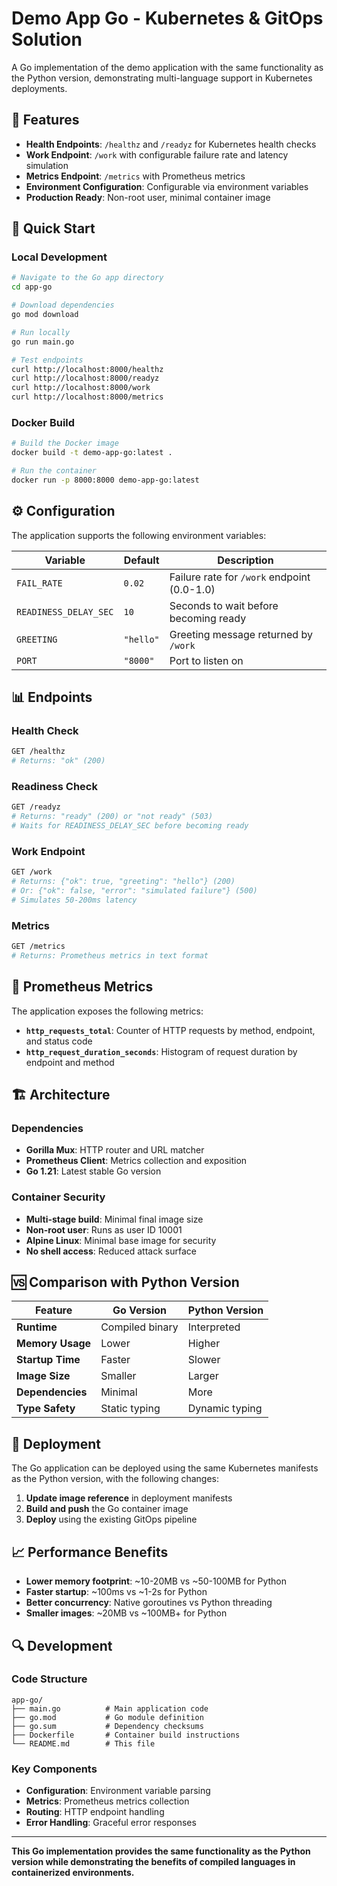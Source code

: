 # Demo App Go - Kubernetes & GitOps Solution

A Go implementation of the demo application with the same functionality as the Python version, demonstrating multi-language support in Kubernetes deployments.

## 🎯 Features

- **Health Endpoints**: `/healthz` and `/readyz` for Kubernetes health checks
- **Work Endpoint**: `/work` with configurable failure rate and latency simulation
- **Metrics Endpoint**: `/metrics` with Prometheus metrics
- **Environment Configuration**: Configurable via environment variables
- **Production Ready**: Non-root user, minimal container image

## 🚀 Quick Start

### **Local Development**
```bash
# Navigate to the Go app directory
cd app-go

# Download dependencies
go mod download

# Run locally
go run main.go

# Test endpoints
curl http://localhost:8000/healthz
curl http://localhost:8000/readyz
curl http://localhost:8000/work
curl http://localhost:8000/metrics
```

### **Docker Build**
```bash
# Build the Docker image
docker build -t demo-app-go:latest .

# Run the container
docker run -p 8000:8000 demo-app-go:latest
```

## ⚙️ Configuration

The application supports the following environment variables:

| Variable | Default | Description |
|----------|---------|-------------|
| `FAIL_RATE` | `0.02` | Failure rate for `/work` endpoint (0.0-1.0) |
| `READINESS_DELAY_SEC` | `10` | Seconds to wait before becoming ready |
| `GREETING` | `"hello"` | Greeting message returned by `/work` |
| `PORT` | `"8000"` | Port to listen on |

## 📊 Endpoints

### **Health Check**
```bash
GET /healthz
# Returns: "ok" (200)
```

### **Readiness Check**
```bash
GET /readyz
# Returns: "ready" (200) or "not ready" (503)
# Waits for READINESS_DELAY_SEC before becoming ready
```

### **Work Endpoint**
```bash
GET /work
# Returns: {"ok": true, "greeting": "hello"} (200)
# Or: {"ok": false, "error": "simulated failure"} (500)
# Simulates 50-200ms latency
```

### **Metrics**
```bash
GET /metrics
# Returns: Prometheus metrics in text format
```

## 🔧 Prometheus Metrics

The application exposes the following metrics:

- **`http_requests_total`**: Counter of HTTP requests by method, endpoint, and status code
- **`http_request_duration_seconds`**: Histogram of request duration by endpoint and method

## 🏗️ Architecture

### **Dependencies**
- **Gorilla Mux**: HTTP router and URL matcher
- **Prometheus Client**: Metrics collection and exposition
- **Go 1.21**: Latest stable Go version

### **Container Security**
- **Multi-stage build**: Minimal final image size
- **Non-root user**: Runs as user ID 10001
- **Alpine Linux**: Minimal base image for security
- **No shell access**: Reduced attack surface

## 🆚 Comparison with Python Version

| Feature | Go Version | Python Version |
|---------|------------|----------------|
| **Runtime** | Compiled binary | Interpreted |
| **Memory Usage** | Lower | Higher |
| **Startup Time** | Faster | Slower |
| **Image Size** | Smaller | Larger |
| **Dependencies** | Minimal | More |
| **Type Safety** | Static typing | Dynamic typing |

## 🚀 Deployment

The Go application can be deployed using the same Kubernetes manifests as the Python version, with the following changes:

1. **Update image reference** in deployment manifests
2. **Build and push** the Go container image
3. **Deploy** using the existing GitOps pipeline

## 📈 Performance Benefits

- **Lower memory footprint**: ~10-20MB vs ~50-100MB for Python
- **Faster startup**: ~100ms vs ~1-2s for Python
- **Better concurrency**: Native goroutines vs Python threading
- **Smaller images**: ~20MB vs ~100MB+ for Python

## 🔍 Development

### **Code Structure**
```
app-go/
├── main.go          # Main application code
├── go.mod           # Go module definition
├── go.sum           # Dependency checksums
├── Dockerfile       # Container build instructions
└── README.md        # This file
```

### **Key Components**
- **Configuration**: Environment variable parsing
- **Metrics**: Prometheus metrics collection
- **Routing**: HTTP endpoint handling
- **Error Handling**: Graceful error responses

---

**This Go implementation provides the same functionality as the Python version while demonstrating the benefits of compiled languages in containerized environments.**
